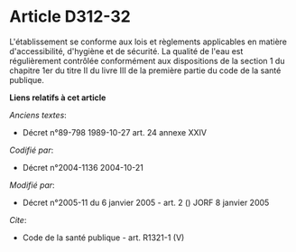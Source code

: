 # Article D312-32

L'établissement se conforme aux lois et règlements applicables en matière d'accessibilité, d'hygiène et de sécurité. La
qualité de l'eau est régulièrement contrôlée conformément aux dispositions de la section 1 du chapitre 1er du titre II du
livre III de la première partie du code de la santé publique.

**Liens relatifs à cet article**

_Anciens textes_:

  - Décret n°89-798 1989-10-27 art. 24 annexe XXIV

_Codifié par_:

  - Décret n°2004-1136 2004-10-21

_Modifié par_:

  - Décret n°2005-11 du 6 janvier 2005 - art. 2 () JORF 8 janvier 2005

_Cite_:

  - Code de la santé publique - art. R1321-1 (V)
